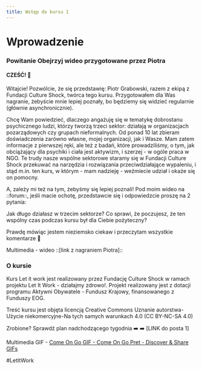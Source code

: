 ```yaml
---
title: Wstęp do kursu 1
---
```

# Wprowadzenie
### Powitanie Obejrzyj wideo przygotowane przez Piotra

#### CZEŚĆ! 👋 

Witajcie! Pozwólcie, że się przedstawię: Piotr Grabowski, razem z ekipą z Fundacji Culture Shock, twórca tego kursu. Przygotowałem dla Was nagranie, żebyście mnie lepiej poznały, bo będziemy się widzieć regularnie (głównie asynchronicznie).

Chcę Wam powiedzieć, dlaczego angażuję się w tematykę dobrostanu psychicznego ludzi, którzy tworzą trzeci sektor: działają w organizacjach pozarządowych czy grupach nieformalnych. Od ponad 10 lat zbieram doświadczenia zarówno własne, mojej organizacji, jak i Wasze. Mam zatem informacje z pierwszej ręki, ale też z badań, które prowadziliśmy, o tym, jak obciążający dla psychiki i ciała jest aktywizm, i szerzej - w ogóle praca w NGO. Te trudy nasze wspólne sektorowe staramy się w Fundacji Culture Shock przekuwać na narzędzia i rozwiązania przeciwdziałające wypaleniu, i stąd m.in. ten kurs, w którym - mam nadzieję - weźmiecie udział i okaże się on pomocny. 

A, zależy mi też na tym, żebyśmy się lepiej poznali! Pod moim wideo na ::forum::, jeśli macie ochotę, przedstawcie się i odpowiedzcie proszę na 2 pytania:

Jak długo działasz w trzecim sektorze?
Co sprawi, że poczujesz, że ten wspólny czas podczas kursu był dla Ciebie pożyteczny?

Prawdę mówiąc jestem nieziemsko ciekaw i przeczytam wszystkie komentarze 💫

Multimedia - wideo ::[link z nagraniem Piotra]::

### O kursie 
Kurs Let it work jest realizowany przez Fundację Culture Shock w ramach projektu Let It Work - działajmy zdrowo!. Projekt realizowany jest z dotacji programu Aktywni Obywatele - Fundusz Krajowy, finansowanego z Funduszy EOG.

Treść kursu jest objęta licencją Creative Commons Uznanie autorstwa-Użycie niekomercyjne-Na tych samych warunkach 4.0 (CC BY-NC-SA 4.0)

Zrobione? Sprawdź plan nadchodzącego tygodnia ➡️ ➡️  [LINK do posta 1]

Multimedia GIF - [Come On Go GIF - Come On Go Pret - Discover & Share GIFs](https://tenor.com/view/come-on-go-pret-lets-go-cest-parti-gif-16971609) 


#LetItWork